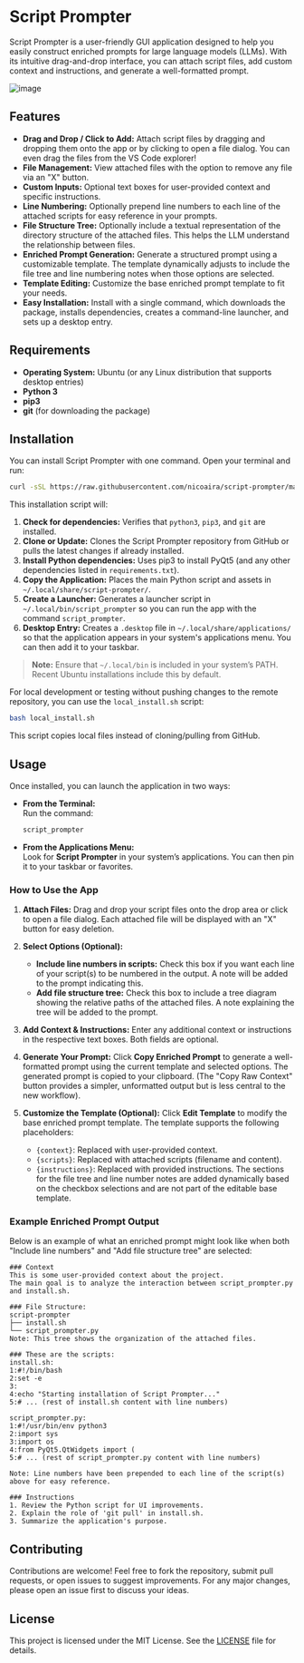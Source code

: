 # Script Prompter

Script Prompter is a user-friendly GUI application designed to help you easily construct enriched prompts for large language models (LLMs). With its intuitive drag-and-drop interface, you can attach script files, add custom context and instructions, and generate a well-formatted prompt.

![image](https://github.com/user-attachments/assets/aaaf78d7-ec3b-475b-ab4c-827549f48a54)

## Features

- **Drag and Drop / Click to Add:** Attach script files by dragging and dropping them onto the app or by clicking to open a file dialog. You can even drag the files from the VS Code explorer!
- **File Management:** View attached files with the option to remove any file via an "X" button.
- **Custom Inputs:** Optional text boxes for user-provided context and specific instructions.
- **Line Numbering:** Optionally prepend line numbers to each line of the attached scripts for easy reference in your prompts.
- **File Structure Tree:** Optionally include a textual representation of the directory structure of the attached files. This helps the LLM understand the relationship between files.
- **Enriched Prompt Generation:** Generate a structured prompt using a customizable template. The template dynamically adjusts to include the file tree and line numbering notes when those options are selected.
- **Template Editing:** Customize the base enriched prompt template to fit your needs.
- **Easy Installation:** Install with a single command, which downloads the package, installs dependencies, creates a command-line launcher, and sets up a desktop entry.

## Requirements

- **Operating System:** Ubuntu (or any Linux distribution that supports desktop entries)
- **Python 3**
- **pip3**
- **git** (for downloading the package)

## Installation

You can install Script Prompter with one command. Open your terminal and run:

```bash
curl -sSL https://raw.githubusercontent.com/nicoaira/script-prompter/main/install.sh | bash
```

This installation script will:
1. **Check for dependencies:** Verifies that `python3`, `pip3`, and `git` are installed.
2. **Clone or Update:** Clones the Script Prompter repository from GitHub or pulls the latest changes if already installed.
3. **Install Python dependencies:** Uses pip3 to install PyQt5 (and any other dependencies listed in `requirements.txt`).
4. **Copy the Application:** Places the main Python script and assets in `~/.local/share/script-prompter/`.
5. **Create a Launcher:** Generates a launcher script in `~/.local/bin/script_prompter` so you can run the app with the command `script_prompter`.
6. **Desktop Entry:** Creates a `.desktop` file in `~/.local/share/applications/` so that the application appears in your system's applications menu. You can then add it to your taskbar.

> **Note:** Ensure that `~/.local/bin` is included in your system’s PATH. Recent Ubuntu installations include this by default.

For local development or testing without pushing changes to the remote repository, you can use the `local_install.sh` script:
```bash
bash local_install.sh
```
This script copies local files instead of cloning/pulling from GitHub.

## Usage

Once installed, you can launch the application in two ways:
- **From the Terminal:**  
  Run the command:
  ```bash
  script_prompter
  ```
- **From the Applications Menu:**  
  Look for **Script Prompter** in your system’s applications. You can then pin it to your taskbar or favorites.

### How to Use the App

1.  **Attach Files:**
    Drag and drop your script files onto the drop area or click to open a file dialog. Each attached file will be displayed with an "X" button for easy deletion.

2.  **Select Options (Optional):**
    -   **Include line numbers in scripts:** Check this box if you want each line of your script(s) to be numbered in the output. A note will be added to the prompt indicating this.
    -   **Add file structure tree:** Check this box to include a tree diagram showing the relative paths of the attached files. A note explaining the tree will be added to the prompt.

3.  **Add Context & Instructions:**
    Enter any additional context or instructions in the respective text boxes. Both fields are optional.

4.  **Generate Your Prompt:**
    Click **Copy Enriched Prompt** to generate a well-formatted prompt using the current template and selected options. The generated prompt is copied to your clipboard.
    (The "Copy Raw Context" button provides a simpler, unformatted output but is less central to the new workflow).

5.  **Customize the Template (Optional):**
    Click **Edit Template** to modify the base enriched prompt template. The template supports the following placeholders:
    -   `{context}`: Replaced with user-provided context.
    -   `{scripts}`: Replaced with attached scripts (filename and content).
    -   `{instructions}`: Replaced with provided instructions.
    The sections for the file tree and line number notes are added dynamically based on the checkbox selections and are not part of the editable base template.

### Example Enriched Prompt Output

Below is an example of what an enriched prompt might look like when both "Include line numbers" and "Add file structure tree" are selected:

```text
### Context
This is some user-provided context about the project.
The main goal is to analyze the interaction between script_prompter.py and install.sh.

### File Structure:
script-prompter
├── install.sh
└── script_prompter.py
Note: This tree shows the organization of the attached files.

### These are the scripts:
install.sh:
1:#!/bin/bash
2:set -e
3:
4:echo "Starting installation of Script Prompter..."
5:# ... (rest of install.sh content with line numbers)

script_prompter.py:
1:#!/usr/bin/env python3
2:import sys
3:import os
4:from PyQt5.QtWidgets import (
5:# ... (rest of script_prompter.py content with line numbers)

Note: Line numbers have been prepended to each line of the script(s) above for easy reference.

### Instructions
1. Review the Python script for UI improvements.
2. Explain the role of 'git pull' in install.sh.
3. Summarize the application's purpose.
```

## Contributing

Contributions are welcome! Feel free to fork the repository, submit pull requests, or open issues to suggest improvements. For any major changes, please open an issue first to discuss your ideas.

## License

This project is licensed under the MIT License. See the [LICENSE](LICENSE) file for details.
